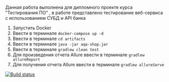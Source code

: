 Данная работа выполнена для дипломного проекте курса "Тестирования ПО" , в работе представлено тестирование веб-сервиса с использованием СУБД и API банка

1. Запустить Docker
2. Ввести в терминале `docker-compose up -d`
3. Ввести в терминале `cd artifacts`
4. Ввести в терминале `java -jar aqa-shop.jar`
7. Ввести в терминале `gradlew clean test`
8. Для произведения отчета Allure  ввести в терминале `gradlew allureReport`
9. Для получения отчета Allure ввести в терминале `gradlew allureServe`

[![Build status](https://ci.appveyor.com/api/projects/status/h659a2j53tjbvjtm/branch/master?svg=true)](https://ci.appveyor.com/project/l75800/diplom2-0/branch/master)
